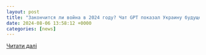 ```yaml
---
layout: post
title: "Закончится ли война в 2024 году? Чат GPT показал Украину будущего, проблемы будут"
date: 2024-08-06 13:58:12 +0000
categories: [news]
---
```


[Читати далі](https://my.ua/news/cluster/2024-08-06-zakonchitsia-li-voina-v-2024-godu-chat-gpt-pokazal-ukrainu-budushchego-problemy-budut)
